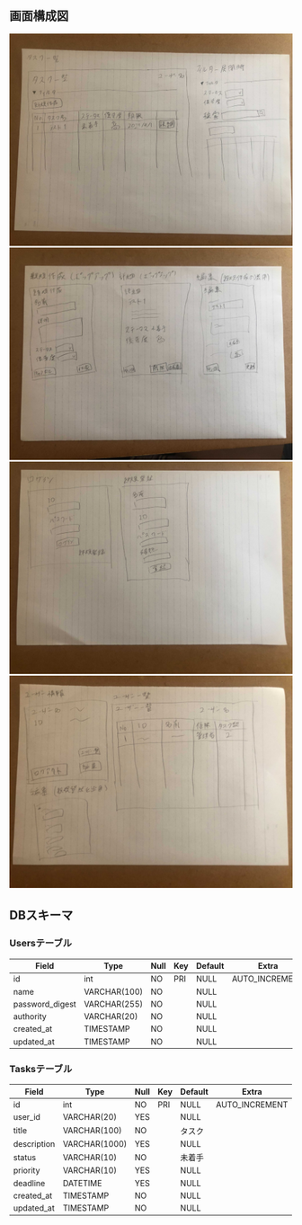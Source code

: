 ## 画面構成図

![tasks](docs/photo/tasks.jpg)
![create](docs/photo/create.jpg)
![login](docs/photo/login.jpg)
![users](docs/photo/users.jpg)


## DBスキーマ

### Usersテーブル
|      Field      |     Type     | Null | Key | Default |     Extra      |
| --------------- | ------------ | ---- | --- | ------- | -------------- |
| id              | int          | NO   | PRI | NULL    | AUTO_INCREMENT |
| name            | VARCHAR(100) | NO   |     | NULL    |                |
| password_digest | VARCHAR(255) | NO   |     | NULL    |                |
| authority       | VARCHAR(20)  | NO   |     | NULL    |                |
| created_at      | TIMESTAMP    | NO   |     | NULL    |                |
| updated_at      | TIMESTAMP    | NO   |     | NULL    |                |

### Tasksテーブル
|    Field    |     Type      | Null | Key | Default |     Extra      |
| ----------- | ------------- | ---- | --- | ------- | -------------- |
| id          | int           | NO   | PRI | NULL    | AUTO_INCREMENT |
| user_id     | VARCHAR(20)   | YES  |     | NULL    |                |
| title       | VARCHAR(100)  | NO   |     | タスク   |                |
| description | VARCHAR(1000) | YES  |     | NULL    |                |
| status      | VARCHAR(10)   | NO   |     | 未着手   |                |
| priority    | VARCHAR(10)   | YES  |     | NULL    |                |
| deadline    | DATETIME      | YES  |     | NULL    |                |
| created_at  | TIMESTAMP     | NO   |     | NULL    |                |
| updated_at  | TIMESTAMP     | NO   |     | NULL    |                |

